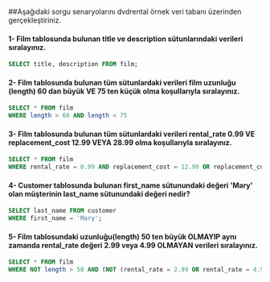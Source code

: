 ##Aşağıdaki sorgu senaryolarını dvdrental örnek veri tabanı üzerinden gerçekleştiriniz.<br />

#### 1- Film tablosunda bulunan title ve description sütunlarındaki verileri sıralayınız.<br />

```SQL
SELECT title, description FROM film;
```



#### 2- Film tablosunda bulunan tüm sütunlardaki verileri film uzunluğu (length) 60 dan büyük VE 75 ten küçük olma koşullarıyla sıralayınız.<br />

```SQL
SELECT * FROM film
WHERE length > 60 AND length < 75

```



#### 3- Film tablosunda bulunan tüm sütunlardaki verileri rental_rate 0.99 VE replacement_cost 12.99 VEYA 28.99 olma koşullarıyla sıralayınız.<br />

```SQL
SELECT * FROM film
WHERE rental_rate = 0.99 AND replacement_cost = 12.99 OR replacement_cost = 28.99;
```


#### 4- Customer tablosunda bulunan first_name sütunundaki değeri 'Mary' olan müşterinin last_name sütunundaki değeri nedir?<br />

```SQL
SELECT last_name FROM customer
WHERE first_name = 'Mary';
```

#### 5- Film tablosundaki uzunluğu(length) 50 ten büyük OLMAYIP aynı zamanda rental_rate değeri 2.99 veya 4.99 OLMAYAN verileri sıralayınız.<br />

```SQL
SELECT * FROM film
WHERE NOT length > 50 AND (NOT (rental_rate = 2.99 OR rental_rate = 4.99));
```


